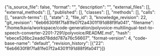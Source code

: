 {"is_source_file": false, "format": "", "description": "", "external_files": [], "external_methods": [], "published": [], "classes": [], "methods": [], "calls": [], "search-terms": [], "state": 2, "file_id": 3, "knowledge_revision": 22, "git_revision": "6eb6630f8f7fa81fe07f2a4301f191d88f9fa041", "filename": "/home/kavia/workspace/code-generation/polyvoice-multilingual-text-to-speech-converter-2201-7291/polyvoice/README.md", "hash": "ebece526bc2eadd78ddd787a76c56607", "format-version": 4, "code-base-name": "default", "revision_history": [{"22": "6eb6630f8f7fa81fe07f2a4301f191d88f9fa041"}]}
